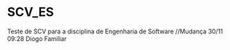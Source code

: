 # SCV_ES
Teste de SCV para a disciplina de Engenharia de Software
//Mudança 30/11 09:28 Diogo Familiar
